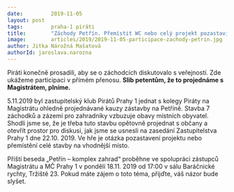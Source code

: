 ```yaml
---
date:         2019-11-05
layout: post
tags:         praha-1 piráti
title:        "Záchody Petřín. Přemístit WC nebo celý projekt pozastavit?"
image: 	      articles/2019/2019-11-05-participace-zachody-petrin.jpg
author: Jitka Nárožná Mašatová
authorId: jaroslava.narozna
---
```

Piráti konečně prosadili, aby se o záchodcích diskutovalo s veřejností.
Zde ukážeme participaci v přímém přenosu.
**Slib petentům, že to projednáme s Magistrátem, plníme.**

5.11.2019 byl zastupitelský klub Pirátů Prahy 1 jednat s kolegy Piráty na Magistrátu ohledně projednávané kauzy zástavby na Petříně. Stavba 7 záchodků a zázemí pro zahradníky vzbuzuje obavy místních obyvatel. Shodli jsme se, že je třeba tuto stavbu opětovně projednat s občany a otevřít prostor pro diskusi, jak jsme se usnesli na zasedání Zastupitelstva Prahy 1 dne 22.10. 2019.
Ve hře je otázka pozastavení projektu nebo přemístění celé stavby na vhodnější místo.

Příští beseda „Petřín – komplex zahrad“ proběhne ve spolupráci zástupců Magistrátu a MČ Prahy 1 v pondělí 18.11. 2019 od 17:00 v sálu Baráčnické rychty, Tržiště 23.
Pokud máte zájem o toto téma, přijďte, váš názor bude slyšet.
